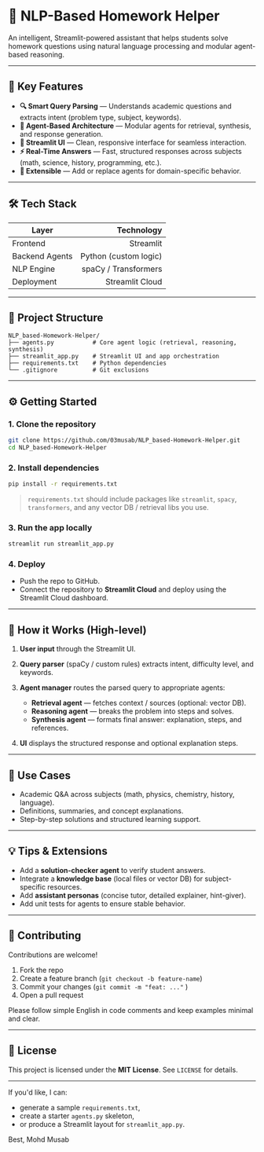 # 🧠 NLP-Based Homework Helper

An intelligent, Streamlit-powered assistant that helps students solve homework questions using natural language processing and modular agent-based reasoning.

---

## 🚀 Key Features

* **🔍 Smart Query Parsing** — Understands academic questions and extracts intent (problem type, subject, keywords).
* **🧩 Agent-Based Architecture** — Modular agents for retrieval, synthesis, and response generation.
* **🎨 Streamlit UI** — Clean, responsive interface for seamless interaction.
* **⚡ Real-Time Answers** — Fast, structured responses across subjects (math, science, history, programming, etc.).
* **🔁 Extensible** — Add or replace agents for domain-specific behavior.

---

## 🛠️ Tech Stack

| Layer          |            Technology |
| -------------- | --------------------: |
| Frontend       |             Streamlit |
| Backend Agents | Python (custom logic) |
| NLP Engine     |  spaCy / Transformers |
| Deployment     |       Streamlit Cloud |

---

## 📁 Project Structure

```
NLP_based-Homework-Helper/
├── agents.py           # Core agent logic (retrieval, reasoning, synthesis)
├── streamlit_app.py    # Streamlit UI and app orchestration
├── requirements.txt    # Python dependencies
└── .gitignore          # Git exclusions
```

---

## ⚙️ Getting Started

### 1. Clone the repository

```bash
git clone https://github.com/03musab/NLP_based-Homework-Helper.git
cd NLP_based-Homework-Helper
```

### 2. Install dependencies

```bash
pip install -r requirements.txt
```

> `requirements.txt` should include packages like `streamlit`, `spacy`, `transformers`, and any vector DB / retrieval libs you use.

### 3. Run the app locally

```bash
streamlit run streamlit_app.py
```

### 4. Deploy

* Push the repo to GitHub.
* Connect the repository to **Streamlit Cloud** and deploy using the Streamlit Cloud dashboard.

---

## 🧭 How it Works (High-level)

1. **User input** through the Streamlit UI.
2. **Query parser** (spaCy / custom rules) extracts intent, difficulty level, and keywords.
3. **Agent manager** routes the parsed query to appropriate agents:

   * **Retrieval agent** — fetches context / sources (optional: vector DB).
   * **Reasoning agent** — breaks the problem into steps and solves.
   * **Synthesis agent** — formats final answer: explanation, steps, and references.
4. **UI** displays the structured response and optional explanation steps.

---

## 📌 Use Cases

* Academic Q&A across subjects (math, physics, chemistry, history, language).
* Definitions, summaries, and concept explanations.
* Step-by-step solutions and structured learning support.

---

## 💡 Tips & Extensions

* Add a **solution-checker agent** to verify student answers.
* Integrate a **knowledge base** (local files or vector DB) for subject-specific resources.
* Add **assistant personas** (concise tutor, detailed explainer, hint-giver).
* Add unit tests for agents to ensure stable behavior.

---

## 🤝 Contributing

Contributions are welcome!

1. Fork the repo
2. Create a feature branch (`git checkout -b feature-name`)
3. Commit your changes (`git commit -m "feat: ..."` )
4. Open a pull request

Please follow simple English in code comments and keep examples minimal and clear.

---

## 🧾 License

This project is licensed under the **MIT License**. See `LICENSE` for details.

---

If you'd like, I can:

* generate a sample `requirements.txt`,
* create a starter `agents.py` skeleton,
* or produce a Streamlit layout for `streamlit_app.py`.

Best,
Mohd Musab
